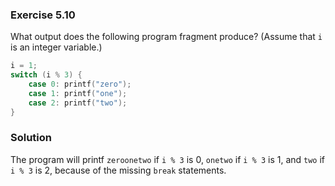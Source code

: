 ### Exercise 5.10
What output does the following program fragment produce? (Assume that `i` is an
integer variable.)

```c
i = 1;
switch (i % 3) {
    case 0: printf("zero");
    case 1: printf("one");
    case 2: printf("two");
}
```

### Solution
The program will printf `zeroonetwo` if `i % 3` is 0, `onetwo` if `i % 3` is 1,
and `two` if `i % 3` is 2, because of the missing `break` statements.
